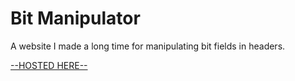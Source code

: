 # Bit Manipulator
A website I made a long time for manipulating bit fields in headers.

[--HOSTED HERE--](https://maltegruber.github.io/bit-manipulator)
